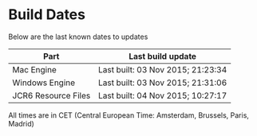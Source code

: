 # Build Dates

Below are the last known dates to updates

Part | Last build update
-----|-----
Mac Engine | Last built: 03 Nov 2015; 21:23:34
Windows Engine | Last built: 03 Nov 2015; 21:31:06
JCR6 Resource Files | Last built: 04 Nov 2015; 10:27:17
All times are in CET (Central European Time: Amsterdam, Brussels, Paris, Madrid)



